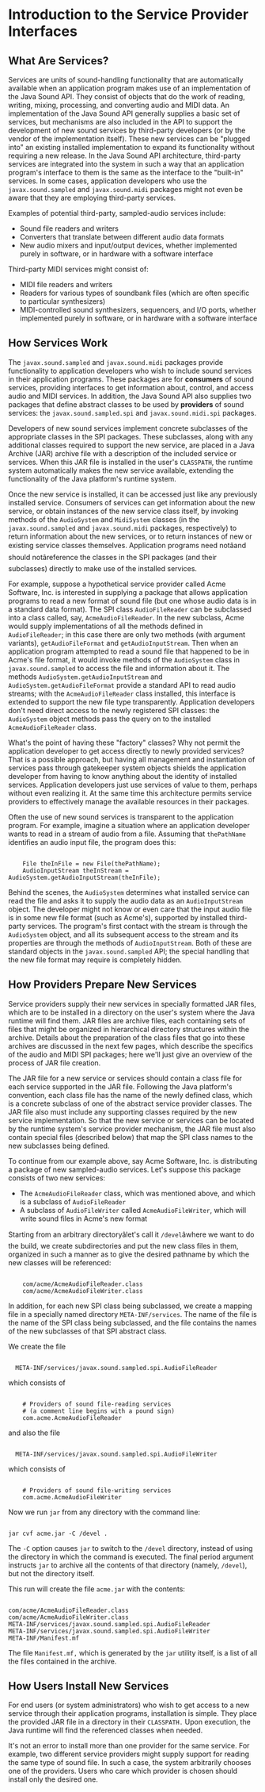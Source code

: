 
# Introduction to the Service Provider Interfaces

## <a name="what" id="what"></a>What Are Services?

Services are units of sound-handling functionality that are automatically available when an application program makes use of an implementation of the Java Sound API. They consist of objects that do the work of reading, writing, mixing, processing, and converting audio and MIDI data. An implementation of the Java Sound API generally supplies a basic set of services, but mechanisms are also included in the API to support the development of new sound services by third-party developers (or by the vendor of the implementation itself). These new services can be "plugged into" an existing installed implementation to expand its functionality without requiring a new release. In the Java Sound API architecture, third-party services are integrated into the system in such a way that an application program's interface to them is the same as the interface to the "built-in" services. In some cases, application developers who use the `javax.sound.sampled` and `javax.sound.midi` packages might not even be aware that they are employing third-party services.

Examples of potential third-party, sampled-audio services include:

- Sound file readers and writers
- Converters that translate between different audio data formats
- New audio mixers and input/output devices, whether implemented purely in software, or in hardware with a software interface

Third-party MIDI services might consist of:

- MIDI file readers and writers
- Readers for various types of soundbank files (which are often specific to particular synthesizers)
- MIDI-controlled sound synthesizers, sequencers, and I/O ports, whether implemented purely in software, or in hardware with a software interface

## <a name="how" id="how"></a>How Services Work

The `javax.sound.sampled` and `javax.sound.midi` packages provide functionality to application developers who wish to include sound services in their application programs. These packages are for **consumers** of sound services, providing interfaces to get information about, control, and access audio and MIDI services. In addition, the Java Sound API also supplies two packages that define abstract classes to be used by **providers** of sound services: the `javax.sound.sampled.spi` and `javax.sound.midi.spi` packages.

Developers of new sound services implement concrete subclasses of the appropriate classes in the SPI packages. These subclasses, along with any additional classes required to support the new service, are placed in a Java Archive (JAR) archive file with a description of the included service or services. When this JAR file is installed in the user's `CLASSPATH`, the runtime system automatically makes the new service available, extending the functionality of the Java platform's runtime system.

Once the new service is installed, it can be accessed just like any previously installed service. Consumers of services can get information about the new service, or obtain instances of the new service class itself, by invoking methods of the `AudioSystem` and `MidiSystem` classes (in the `javax.sound.sampled` and `javax.sound.midi` packages, respectively) to return information about the new services, or to return instances of new or existing service classes themselves. Application programs need not&#226;&#128;&#148;and should not&#226;&#128;&#148;reference the classes in the SPI packages (and their subclasses) directly to make use of the installed services.

For example, suppose a hypothetical service provider called Acme Software, Inc. is interested in supplying a package that allows application programs to read a new format of sound file (but one whose audio data is in a standard data format). The SPI class `AudioFileReader` can be subclassed into a class called, say, `AcmeAudioFileReader`. In the new subclass, Acme would supply implementations of all the methods defined in `AudioFileReader`; in this case there are only two methods (with argument variants), `getAudioFileFormat` and `getAudioInputStream`. Then when an application program attempted to read a sound file that happened to be in Acme's file format, it would invoke methods of the `AudioSystem` class in `javax.sound.sampled` to access the file and information about it. The methods `AudioSystem.getAudioInputStream` and `AudioSystem.getAudioFileFormat` provide a standard API to read audio streams; with the `AcmeAudioFileReader` class installed, this interface is extended to support the new file type transparently. Application developers don't need direct access to the newly registered SPI classes: the `AudioSystem` object methods pass the query on to the installed `AcmeAudioFileReader` class.

What's the point of having these "factory" classes? Why not permit the application developer to get access directly to newly provided services? That is a possible approach, but having all management and instantiation of services pass through gatekeeper system objects shields the application developer from having to know anything about the identity of installed services. Application developers just use services of value to them, perhaps without even realizing it. At the same time this architecture permits service providers to effectively manage the available resources in their packages.

Often the use of new sound services is transparent to the application program. For example, imagine a situation where an application developer wants to read in a stream of audio from a file. Assuming that `thePathName` identifies an audio input file, the program does this:

```

    File theInFile = new File(thePathName);
    AudioInputStream theInStream = AudioSystem.getAudioInputStream(theInFile); 

```

Behind the scenes, the `AudioSystem` determines what installed service can read the file and asks it to supply the audio data as an `AudioInputStream` object. The developer might not know or even care that the input audio file is in some new file format (such as Acme's), supported by installed third-party services. The program's first contact with the stream is through the `AudioSystem` object, and all its subsequent access to the stream and its properties are through the methods of `AudioInputStream`. Both of these are standard objects in the `javax.sound.sampled` API; the special handling that the new file format may require is completely hidden.

## <a name="how_providers" id="how_providers"></a>How Providers Prepare New Services

Service providers supply their new services in specially formatted JAR files, which are to be installed in a directory on the user's system where the Java runtime will find them. JAR files are archive files, each containing sets of files that might be organized in hierarchical directory structures within the archive. Details about the preparation of the class files that go into these archives are discussed in the next few pages, which describe the specifics of the audio and MIDI SPI packages; here we'll just give an overview of the process of JAR file creation.

The JAR file for a new service or services should contain a class file for each service supported in the JAR file. Following the Java platform's convention, each class file has the name of the newly defined class, which is a concrete subclass of one of the abstract service provider classes. The JAR file also must include any supporting classes required by the new service implementation. So that the new service or services can be located by the runtime system's service provider mechanism, the JAR file must also contain special files (described below) that map the SPI class names to the new subclasses being defined.

To continue from our example above, say Acme Software, Inc. is distributing a package of new sampled-audio services. Let's suppose this package consists of two new services:

- The `AcmeAudioFileReader` class, which was mentioned above, and which is a subclass of `AudioFileReader`
- A subclass of `AudioFileWriter` called `AcmeAudioFileWriter`, which will write sound files in Acme's new format

Starting from an arbitrary directory&#226;&#128;&#148;let's call it `/devel`&#226;&#128;&#148;where we want to do the build, we create subdirectories and put the new class files in them, organized in such a manner as to give the desired pathname by which the new classes will be referenced:

```

    com/acme/AcmeAudioFileReader.class
    com/acme/AcmeAudioFileWriter.class

```

In addition, for each new SPI class being subclassed, we create a mapping file in a specially named directory `META-INF/services`. The name of the file is the name of the SPI class being subclassed, and the file contains the names of the new subclasses of that SPI abstract class.

We create the file

```

  META-INF/services/javax.sound.sampled.spi.AudioFileReader

```

which consists of

```

    # Providers of sound file-reading services 
    # (a comment line begins with a pound sign)
    com.acme.AcmeAudioFileReader

```

and also the file

```

  META-INF/services/javax.sound.sampled.spi.AudioFileWriter

```

which consists of

```

    # Providers of sound file-writing services 
    com.acme.AcmeAudioFileWriter

```

Now we run `jar` from any directory with the command line:

```

jar cvf acme.jar -C /devel .

```

The `-C` option causes `jar` to switch to the `/devel` directory, instead of using the directory in which the command is executed. The final period argument instructs `jar` to archive all the contents of that directory (namely, `/devel`), but not the directory itself.

This run will create the file `acme.jar` with the contents:

```

com/acme/AcmeAudioFileReader.class
com/acme/AcmeAudioFileWriter.class
META-INF/services/javax.sound.sampled.spi.AudioFileReader
META-INF/services/javax.sound.sampled.spi.AudioFileWriter
META-INF/Manifest.mf

```

The file `Manifest.mf,` which is generated by the `jar` utility itself, is a list of all the files contained in the archive.

## <a name="how_users" id="how_users"></a>How Users Install New Services

For end users (or system administrators) who wish to get access to a new service through their application programs, installation is simple. They place the provided JAR file in a directory in their `CLASSPATH.` Upon execution, the Java runtime will find the referenced classes when needed.

It's not an error to install more than one provider for the same service. For example, two different service providers might supply support for reading the same type of sound file. In such a case, the system arbitrarily chooses one of the providers. Users who care which provider is chosen should install only the desired one.

&#160;
